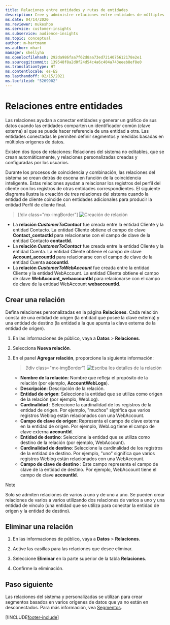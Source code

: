 ```yaml
---
title: Relaciones entre entidades y rutas de entidades
description: Cree y administre relaciones entre entidades de múltiples fuentes de datos.
ms.date: 04/14/2020
ms.reviewer: mukeshpo
ms.service: customer-insights
ms.subservice: audience-insights
ms.topic: conceptual
author: m-hartmann
ms.author: mhart
manager: shellyha
ms.openlocfilehash: 292da986faa7f62d8aa73ed7214075612178e2e1
ms.sourcegitcommit: 139548f8a2d0f24d54c4a6c404a743eeeb8ef8e0
ms.translationtype: HT
ms.contentlocale: es-ES
ms.lasthandoff: 02/15/2021
ms.locfileid: "5269902"
---
```

# <a name="relationships-between-entities"></a>Relaciones entre entidades

Las relaciones ayudan a conectar entidades y generar un gráfico de sus datos cuando las entidades comparten un identificador común (clave externa) al que se puede hacer referencia de una entidad a otra. Las entidades conectadas le permiten definir segmentos y medidas basadas en múltiples orígenes de datos.

Existen dos tipos de relaciones: Relaciones del sistema no editables, que se crean automáticamente, y relaciones personalizadas creadas y configuradas por los usuarios.

Durante los procesos de coincidencia y combinación, las relaciones del sistema se crean detrás de escena en función de la coincidencia inteligente. Estas relaciones ayudan a relacionar los registros del perfil del cliente con los registros de otras entidades correspondientes. El siguiente diagrama ilustra la creación de tres relaciones del sistema cuando la entidad de cliente coincide con entidades adicionales para producir la entidad Perfil de cliente final.

> [!div class="mx-imgBorder"]
> ![Creación de relación](media/relationships-entities-merge.png "Creación de relación")

- La **relación *CustomerToContact*** fue creada entre la entidad Cliente y la entidad Contacto. La entidad Cliente obtiene el campo de clave **Contact_contactId** para relacionarse con el campo de clave de la entidad Contacto **contactId**.
- La **relación *CustomerToContact*** fue creada entre la entidad Cliente y la entidad Cuenta. La entidad Cliente obtiene el campo de clave **Account_accountId** para relacionarse con el campo de clave de la entidad Cuenta **accountId**.
- La **relación *CustomerToWebAccount*** fue creada entre la entidad Cliente y la entidad WebAccount. La entidad Cliente obtiene el campo de clave **WebAccount_webaccountId** para relacionarse con el campo de clave de la entidad WebAccount **webaccountId**.

## <a name="create-a-relationship"></a>Crear una relación

Defina relaciones personalizadas en la página **Relaciones**. Cada relación consta de una entidad de origen (la entidad que posee la clave externa) y una entidad de destino (la entidad a la que apunta la clave externa de la entidad de origen).

1. En las informaciones de público, vaya a **Datos** > **Relaciones**.

2. Selecciona **Nueva relación**.

3. En el panel **Agregar relación**, proporcione la siguiente información:

   > [!div class="mx-imgBorder"]
   > ![Escriba los detalles de la relación](media/relationships-add.png "Escriba los detalles de la relación")

   - **Nombre de la relación**: Nombre que refleja el propósito de la relación (por ejemplo, **AccountWebLogs**).
   - **Descripción**: Descripción de la relación.
   - **Entidad de origen**: Seleccione la entidad que se utiliza como origen de la relación (por ejemplo, WebLog).
   - **Cardinalidad** : Seleccione la cardinalidad de los registros de la entidad de origen. Por ejemplo, "muchos" significa que varios registros Weblog están relacionados con una WebAccount.
   - **Campo de clave de origen**: Representa el campo de clave externa en la entidad de origen. Por ejemplo, WebLog tiene el campo de clave externa **accountId**.
   - **Entidad de destino**: Seleccione la entidad que se utiliza como destino de la relación (por ejemplo, WebAccount).
   - **Cardinalidad de destino**: Seleccione la cardinalidad de los registros de la entidad de destino. Por ejemplo, "uno" significa que varios registros Weblog están relacionados con una WebAccount.
   - **Campo de clave de destino** : Este campo representa el campo de clave de la entidad de destino. Por ejemplo, WebAccount tiene el campo de clave **accountId**.

> [!NOTE]
> Solo se admiten relaciones de varios a uno y de uno a uno. Se pueden crear relaciones de varios a varios utilizando dos relaciones de varios a uno y una entidad de vínculo (una entidad que se utiliza para conectar la entidad de origen y la entidad de destino).

## <a name="delete-a-relationship"></a>Eliminar una relación

1. En las informaciones de público, vaya a **Datos** > **Relaciones**.

2. Active las casillas para las relaciones que desee eliminar.

3. Seleccione **Eliminar** en la parte superior de la tabla **Relaciones**.

4. Confirme la eliminación.

## <a name="next-step"></a>Paso siguiente

Las relaciones del sistema y personalizadas se utilizan para crear segmentos basados en varios orígenes de datos que ya no están en desconectados. Para más información, vea [Segmentos](segments.md).


[!INCLUDE[footer-include](../includes/footer-banner.md)]
